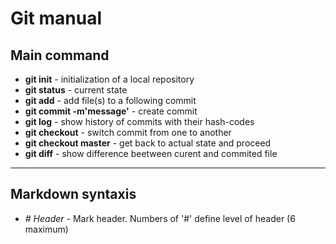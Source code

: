 # Git manual
## Main command

* __git init__ - initialization of a local repository
* __git status__ - current state
* __git add__ - add file(s) to a following commit
* __git commit -m'message'__ - create commit
* __git log__ - show history of commits with their hash-codes
* __git checkout__ - switch commit from one to another
* __git checkout master__ - get back to actual state and proceed
* __git diff__ - show difference beetween curent and commited file

---

## Markdown syntaxis


* _# Header_ - Mark header. Numbers of '#' define level of header (6 maximum)
